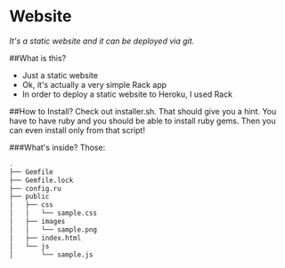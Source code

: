 Website
=========
<i>It's a static website and it can be deployed via git.</i>

##What is this?

  - Just a static website
  - Ok, it's actually a very simple Rack app 
  - In order to deploy a static website to Heroku, I used Rack

##How to Install?
Check out installer.sh. That should give you a hint. You have to have ruby and you should be able to install ruby gems.
Then you can even install only from that script!

###What's inside?
Those:

```sh
.
├── Gemfile
├── Gemfile.lock
├── config.ru
├── public
│   ├── css
│   │   └── sample.css
│   ├── images
│   │   └── sample.png
│   ├── index.html
│   └── js
│       └── sample.js
```
